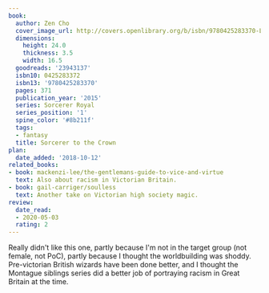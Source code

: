 ```yaml
---
book:
  author: Zen Cho
  cover_image_url: http://covers.openlibrary.org/b/isbn/9780425283370-L.jpg
  dimensions:
    height: 24.0
    thickness: 3.5
    width: 16.5
  goodreads: '23943137'
  isbn10: 0425283372
  isbn13: '9780425283370'
  pages: 371
  publication_year: '2015'
  series: Sorcerer Royal
  series_position: '1'
  spine_color: '#8b211f'
  tags:
  - fantasy
  title: Sorcerer to the Crown
plan:
  date_added: '2018-10-12'
related_books:
- book: mackenzi-lee/the-gentlemans-guide-to-vice-and-virtue
  text: Also about racism in Victorian Britain.
- book: gail-carriger/soulless
  text: Another take on Victorian high society magic.
review:
  date_read:
  - 2020-05-03
  rating: 2
---
```


Really didn't like this one, partly because I'm not in the target group (not female, not PoC), partly because I thought
the worldbuilding was shoddy. Pre-victorian British wizards have been done better, and I thought the Montague siblings
series did a better job of portraying racism in Great Britain at the time.
